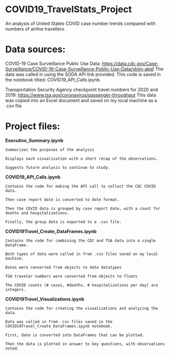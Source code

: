 # COVID19_TravelStats_Project
An analysis of United States COVID case number trends compared with numbers of airline travellers.

# Data sources:

COVID-19 Case Surveillance Public Use Data: 
    https://data.cdc.gov/Case-Surveillance/COVID-19-Case-Surveillance-Public-Use-Data/vbim-akqf
    The data was called in using the SODA API link provided.
    This code is saved in the notebook titled: COVID19_API_Calls.ipynb
    
Transportation Security Agency checkpoint travel numbers for 2020 and 2019:
    https://www.tsa.gov/coronavirus/passenger-throughput
    This data was copied into an Excel document and saved on my local machine as a .csv file

# Project files:

**Executive_Summary.ipynb**

    Summarizes the purposes of the analysis
    
    Displays each visualization with a short recap of the observations.
    
    Suggests future analysis to continue to study.

**COVID19_API_Calls.ipynb**

    Contains the code for making the API call to collect the CDC COVID data.
    
    Then case report date is converted to date format.
    
    Then the COVID data is grouped by case report date, with a count for deaths and hospitalizations.
    
    Finally, the group data is exported to a .csv file.

**COVID19Travel_Create_DataFrames.ipynb**

    Contains the code for combining the CDC and TSA data into a single DataFrame.
    
    Both types of data were called in from .csv files saved on my local machine.
    
    Dates were converted from objects to date datatypes
    
    TSA traveler numbers were converted from objects to floats
    
    The COVID counts (# cases, #deaths, # hospitalizations per day) are integers.

**COVID19Travel_Visualizations.ipynb**

    Contains the code for creating the visualizations and analyzing the data.

    Data was called in from .csv files saved in the COVID19Travel_Create_DataFrames.ipynb notebook.
    
    First, date is converted into DataFrames that can be plotted.
    
    Then the data is plotted in answer to key questions, with observations noted.
